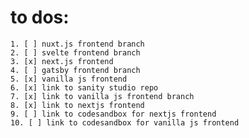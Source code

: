 # to dos:

    1. [ ] nuxt.js frontend branch
    2. [ ] svelte frontend branch
    3. [x] next.js frontend 
    4. [ ] gatsby frontend branch
    5. [x] vanilla js frontend
    6. [x] link to sanity studio repo
    7. [x] link to vanilla js frontend branch
    8. [x] link to nextjs frontend
    9. [ ] link to codesandbox for nextjs frontend
    10. [ ] link to codesandbox for vanilla js frontend
